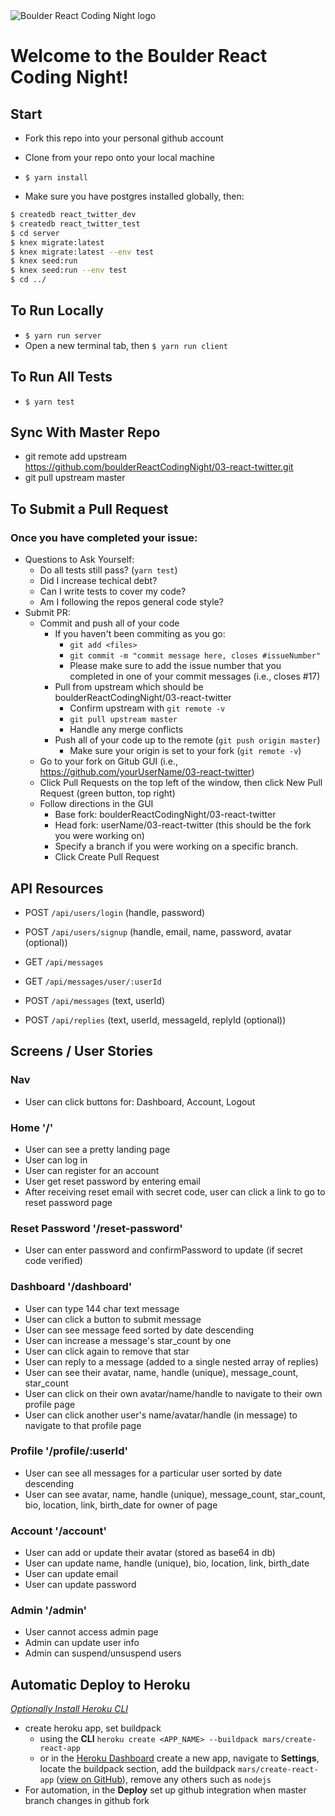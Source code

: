 <img src="./brcnLogo.png" alt="Boulder React Coding Night logo" align="center" />

# Welcome to the Boulder React Coding Night!


## Start

* Fork this repo into your personal github account
* Clone from your repo onto your local machine
* `$ yarn install`

* Make sure you have postgres installed globally, then:
```bash
$ createdb react_twitter_dev
$ createdb react_twitter_test
$ cd server
$ knex migrate:latest
$ knex migrate:latest --env test
$ knex seed:run
$ knex seed:run --env test
$ cd ../
```

## To Run Locally
* `$ yarn run server`
* Open a new terminal tab, then `$ yarn run client`


## To Run All Tests
* `$ yarn test`


## Sync With Master Repo
* git remote add upstream https://github.com/boulderReactCodingNight/03-react-twitter.git
* git pull upstream master

## To Submit a Pull Request
### Once you have completed your issue:
* Questions to Ask Yourself:
  - Do all tests still pass? (`yarn test`)
  - Did I increase techical debt?
  - Can I write tests to cover my code?
  - Am I following the repos general code style?
* Submit PR:
  - Commit and push all of your code
    - If you haven't been commiting as you go:
      - `git add <files>`
      - `git commit -m "commit message here, closes #issueNumber"`
      - Please make sure to add the issue number that you completed in one of your commit messages (i.e., closes #17)
    - Pull from upstream which should be boulderReactCodingNight/03-react-twitter
      - Confirm upstream with `git remote -v`
      - `git pull upstream master`
      - Handle any merge conflicts
    - Push all of your code up to the remote (`git push origin master`)
      - Make sure your origin is set to your fork (`git remote -v`)
  - Go to your fork on Gitub GUI (i.e., https://github.com/yourUserName/03-react-twitter)
  - Click Pull Requests on the top left of the window, then click New Pull Request (green button, top right)
  - Follow directions in the GUI
    - Base fork: boulderReactCodingNight/03-react-twitter
    - Head fork: userName/03-react-twitter (this should be the fork you were working on)
    - Specify a branch if you were working on a specific branch.
    - Click Create Pull Request


## API Resources

* POST `/api/users/login` (handle, password)
* POST `/api/users/signup` (handle, email, name, password, avatar (optional))

* GET `/api/messages`
* GET `/api/messages/user/:userId`
* POST `/api/messages` (text, userId)

* POST `/api/replies` (text, userId, messageId, replyId (optional))

## Screens / User Stories

### Nav
* User can click buttons for: Dashboard, Account, Logout

### Home '/'
* User can see a pretty landing page
* User can log in
* User can register for an account
* User get reset password by entering email
* After receiving reset email with secret code, user can click a link to go to reset password page

### Reset Password  '/reset-password'
* User can enter password and confirmPassword to update (if secret code verified)

### Dashboard '/dashboard'
* User can type 144 char text message
* User can click a button to submit message
* User can see message feed sorted by date descending
* User can increase a message's star_count by one
* User can click again to remove that star
* User can reply to a message (added to a single nested array of replies)
* User can see their avatar, name, handle (unique), message_count, star_count
* User can click on their own avatar/name/handle to navigate to their own profile page
* User can click another user's name/avatar/handle (in message) to navigate to that profile page

### Profile  '/profile/:userId'
* User can see all messages for a particular user sorted by date descending
* User can see avatar, name, handle (unique), message_count, star_count, bio, location, link, birth_date for owner of page

### Account  '/account'
* User can add or update their avatar (stored as base64 in db)
* User can update name, handle (unique), bio, location, link, birth_date
* User can update email
* User can update password

### Admin '/admin'
* User cannot access admin page
* Admin can update user info
* Admin can suspend/unsuspend users

## Automatic Deploy to Heroku
*[Optionally Install Heroku CLI](https://devcenter.heroku.com/articles/heroku-cli#download-and-install)*

  - create heroku app, set buildpack
    - using the **CLI** `heroku create <APP_NAME> --buildpack mars/create-react-app` 
    - or in the [Heroku Dashboard](https://dashboard.heroku.com) create a new app, navigate to **Settings**, locate the buildpack section, add the buildpack `mars/create-react-app` ([view on GitHub](https://github.com/mars/create-react-app-buildpack)), remove any others such as `nodejs`
  - For automation, in the **Deploy** set up github integration when master branch changes in github fork
